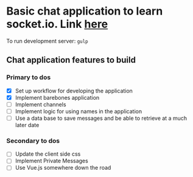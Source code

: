 # Basic chat application to learn socket.io. Link [here](https://jasperchat.herokuapp.com)

To run development server: 
`gulp`

## Chat application features to build

### Primary to dos

- [x] Set up workflow for developing the application
- [x] Implement barebones application
- [ ] Implement channels
- [ ] Implement logic for using names in the application
- [ ] Use a data base to save messages and be able to retrieve at a much later date
 
### Secondary to dos
- [ ] Update the client side css
- [ ] Implement Private Messages
- [ ] Use Vue.js somewhere down the road

